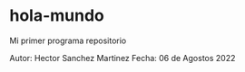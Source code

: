 # hola-mundo
Mi primer programa repositorio 


Autor: Hector Sanchez Martinez 
Fecha: 06 de Agostos 2022
